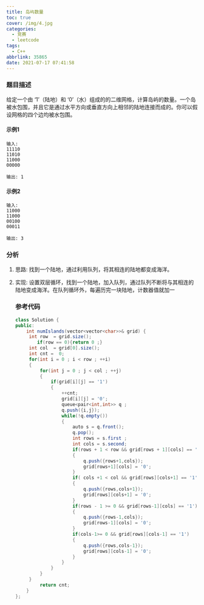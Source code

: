 ```yaml
---
title: 岛屿数量
toc: true
cover: /img/4.jpg
categories:
  - 竞赛
  - leetcode
tags:
  - C++
abbrlink: 35865
date: 2021-07-17 07:41:58
---
```


### 题目描述

给定一个由 ‘1’（陆地）和 ‘0’（水）组成的的二维网格，计算岛屿的数量。一个岛被水包围，并且它是通过水平方向或垂直方向上相邻的陆地连接而成的。你可以假设网格的四个边均被水包围。<!-- more -->

#### 示例1

```
输入:
11110
11010
11000
00000

输出: 1
```

#### 示例2

```
输入:
11000
11000
00100
00011

输出: 3
```

### 分析

1. 思路: 找到一个陆地，通过利用队列，将其相连的陆地都变成海洋。

2. 实现: 设置双层循环，找到一个陆地，加入队列，通过队列不断将与其相连的陆地变成海洋。在队列循环外，每遍历完一块陆地，计数器值就加一

   ### 参考代码

   ```java
   class Solution {
   public:
       int numIslands(vector<vector<char>>& grid) {
       	int row  = grid.size();
           if(row == 0){return 0 ;}
       	int col  = grid[0].size();
       	int cnt =  0;
       	for(int i = 0 ; i < row ; ++i)
       	{
       		for(int j = 0 ; j < col ; ++j)
       		{
       			if(grid[i][j] == '1')
       			{
       				++cnt;
       				grid[i][j] = '0';
       				queue<pair<int,int>> q ;
       				q.push({i,j});
       				while(!q.empty())
       				{
       					auto s = q.front();
       					q.pop();
       					int rows = s.first ;
       					int cols = s.second;
       					if(rows + 1 < row && grid[rows + 1][cols] == '1')
       					{
       						q.push({rows+1,cols});
       						grid[rows+1][cols] = '0';
       					}
       					if( cols +1 < col && grid[rows][cols+1] == '1')
       					{
       						q.push({rows,cols+1});
       						grid[rows][cols+1] = '0';
       					}
       					if(rows - 1 >= 0 && grid[rows-1][cols] == '1')
       					{
       						q.push({rows-1,cols});
       						grid[rows-1][cols] = '0';
       					}
       					if(cols-1>= 0 && grid[rows][cols-1] == '1')
       					{
       						q.push({rows,cols-1});
       						grid[rows][cols-1] = '0';
       					}
       				}
       			}
       		}
       	}
            return cnt;
       }
   };
   ```

